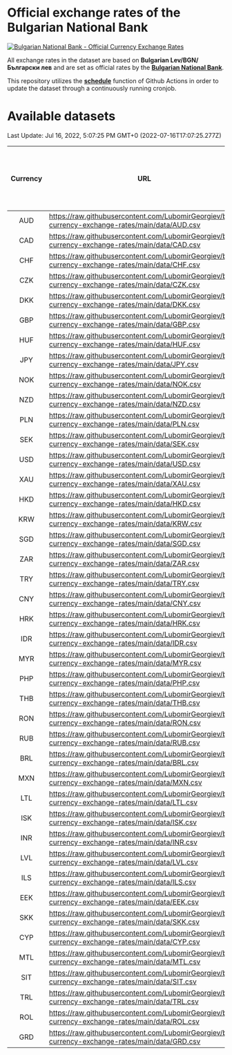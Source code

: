 # Official exchange rates of the Bulgarian National Bank

[![Bulgarian National Bank - Official Currency Exchange Rates](https://github.com/LubomirGeorgiev/bnb-currency-exchange-rates/actions/workflows/update-rates.yml/badge.svg?branch=main)](https://github.com/LubomirGeorgiev/bnb-currency-exchange-rates/actions/workflows/update-rates.yml)

All exchange rates in the dataset are based on **Bulgarian Lev/BGN/Български лев** and are set as official rates by the [**Bulgarian National Bank**](https://www.bnb.bg/Statistics/StExternalSector/StExchangeRates/StERForeignCurrencies/index.htm?toLang=_EN).

This repository utilizes the [**schedule**](https://docs.github.com/en/actions/reference/events-that-trigger-workflows) function of Github Actions in order to update the dataset through a continuously running cronjob.

# Available datasets

<!-- START LINKS (DO NOT EVER FU*ING DELETE THIS COMMENT FOR THE LOVE OF YOUR LIFE!!! IF YOU ARE CURIOS HOW IT WORKS, YOU CAN HAVE A LOOK AT ./src/updateReadme.ts) -->

Last Update: Jul 16, 2022, 5:07:25 PM GMT+0 (2022-07-16T17:07:25.277Z)

| Currency | URL                                                                                             | Number of records | Number of missing days that were filled in |
| :------: | ----------------------------------------------------------------------------------------------- | :---------------: | :----------------------------------------: |
|   AUD    | https://raw.githubusercontent.com/LubomirGeorgiev/bnb-currency-exchange-rates/main/data/AUD.csv |       8320        |                    2570                    |
|   CAD    | https://raw.githubusercontent.com/LubomirGeorgiev/bnb-currency-exchange-rates/main/data/CAD.csv |       8320        |                    2570                    |
|   CHF    | https://raw.githubusercontent.com/LubomirGeorgiev/bnb-currency-exchange-rates/main/data/CHF.csv |       8320        |                    2570                    |
|   CZK    | https://raw.githubusercontent.com/LubomirGeorgiev/bnb-currency-exchange-rates/main/data/CZK.csv |       8320        |                    2570                    |
|   DKK    | https://raw.githubusercontent.com/LubomirGeorgiev/bnb-currency-exchange-rates/main/data/DKK.csv |       8320        |                    2570                    |
|   GBP    | https://raw.githubusercontent.com/LubomirGeorgiev/bnb-currency-exchange-rates/main/data/GBP.csv |       8320        |                    2570                    |
|   HUF    | https://raw.githubusercontent.com/LubomirGeorgiev/bnb-currency-exchange-rates/main/data/HUF.csv |       8320        |                    2570                    |
|   JPY    | https://raw.githubusercontent.com/LubomirGeorgiev/bnb-currency-exchange-rates/main/data/JPY.csv |       8320        |                    2570                    |
|   NOK    | https://raw.githubusercontent.com/LubomirGeorgiev/bnb-currency-exchange-rates/main/data/NOK.csv |       8320        |                    2570                    |
|   NZD    | https://raw.githubusercontent.com/LubomirGeorgiev/bnb-currency-exchange-rates/main/data/NZD.csv |       8320        |                    2570                    |
|   PLN    | https://raw.githubusercontent.com/LubomirGeorgiev/bnb-currency-exchange-rates/main/data/PLN.csv |       8320        |                    2570                    |
|   SEK    | https://raw.githubusercontent.com/LubomirGeorgiev/bnb-currency-exchange-rates/main/data/SEK.csv |       8320        |                    2570                    |
|   USD    | https://raw.githubusercontent.com/LubomirGeorgiev/bnb-currency-exchange-rates/main/data/USD.csv |       8320        |                    2570                    |
|   XAU    | https://raw.githubusercontent.com/LubomirGeorgiev/bnb-currency-exchange-rates/main/data/XAU.csv |       8320        |                    2572                    |
|   HKD    | https://raw.githubusercontent.com/LubomirGeorgiev/bnb-currency-exchange-rates/main/data/HKD.csv |       8020        |                    2481                    |
|   KRW    | https://raw.githubusercontent.com/LubomirGeorgiev/bnb-currency-exchange-rates/main/data/KRW.csv |       8020        |                    2481                    |
|   SGD    | https://raw.githubusercontent.com/LubomirGeorgiev/bnb-currency-exchange-rates/main/data/SGD.csv |       8020        |                    2481                    |
|   ZAR    | https://raw.githubusercontent.com/LubomirGeorgiev/bnb-currency-exchange-rates/main/data/ZAR.csv |       8020        |                    2481                    |
|   TRY    | https://raw.githubusercontent.com/LubomirGeorgiev/bnb-currency-exchange-rates/main/data/TRY.csv |       6502        |                    2011                    |
|   CNY    | https://raw.githubusercontent.com/LubomirGeorgiev/bnb-currency-exchange-rates/main/data/CNY.csv |       6382        |                    1975                    |
|   HRK    | https://raw.githubusercontent.com/LubomirGeorgiev/bnb-currency-exchange-rates/main/data/HRK.csv |       6382        |                    1975                    |
|   IDR    | https://raw.githubusercontent.com/LubomirGeorgiev/bnb-currency-exchange-rates/main/data/IDR.csv |       6382        |                    1975                    |
|   MYR    | https://raw.githubusercontent.com/LubomirGeorgiev/bnb-currency-exchange-rates/main/data/MYR.csv |       6382        |                    1975                    |
|   PHP    | https://raw.githubusercontent.com/LubomirGeorgiev/bnb-currency-exchange-rates/main/data/PHP.csv |       6382        |                    1975                    |
|   THB    | https://raw.githubusercontent.com/LubomirGeorgiev/bnb-currency-exchange-rates/main/data/THB.csv |       6382        |                    1975                    |
|   RON    | https://raw.githubusercontent.com/LubomirGeorgiev/bnb-currency-exchange-rates/main/data/RON.csv |       6323        |                    1957                    |
|   RUB    | https://raw.githubusercontent.com/LubomirGeorgiev/bnb-currency-exchange-rates/main/data/RUB.csv |       6246        |                    1931                    |
|   BRL    | https://raw.githubusercontent.com/LubomirGeorgiev/bnb-currency-exchange-rates/main/data/BRL.csv |       5410        |                    1676                    |
|   MXN    | https://raw.githubusercontent.com/LubomirGeorgiev/bnb-currency-exchange-rates/main/data/MXN.csv |       5410        |                    1676                    |
|   LTL    | https://raw.githubusercontent.com/LubomirGeorgiev/bnb-currency-exchange-rates/main/data/LTL.csv |       5274        |                    1617                    |
|   ISK    | https://raw.githubusercontent.com/LubomirGeorgiev/bnb-currency-exchange-rates/main/data/ISK.csv |       5201        |                    1615                    |
|   INR    | https://raw.githubusercontent.com/LubomirGeorgiev/bnb-currency-exchange-rates/main/data/INR.csv |       5043        |                    1562                    |
|   LVL    | https://raw.githubusercontent.com/LubomirGeorgiev/bnb-currency-exchange-rates/main/data/LVL.csv |       4784        |                    1464                    |
|   ILS    | https://raw.githubusercontent.com/LubomirGeorgiev/bnb-currency-exchange-rates/main/data/ILS.csv |       4317        |                    1341                    |
|   EEK    | https://raw.githubusercontent.com/LubomirGeorgiev/bnb-currency-exchange-rates/main/data/EEK.csv |       4000        |                    1226                    |
|   SKK    | https://raw.githubusercontent.com/LubomirGeorgiev/bnb-currency-exchange-rates/main/data/SKK.csv |       2972        |                    914                     |
|   CYP    | https://raw.githubusercontent.com/LubomirGeorgiev/bnb-currency-exchange-rates/main/data/CYP.csv |       2906        |                    890                     |
|   MTL    | https://raw.githubusercontent.com/LubomirGeorgiev/bnb-currency-exchange-rates/main/data/MTL.csv |       2606        |                    801                     |
|   SIT    | https://raw.githubusercontent.com/LubomirGeorgiev/bnb-currency-exchange-rates/main/data/SIT.csv |       2542        |                    778                     |
|   TRL    | https://raw.githubusercontent.com/LubomirGeorgiev/bnb-currency-exchange-rates/main/data/TRL.csv |       1816        |                    557                     |
|   ROL    | https://raw.githubusercontent.com/LubomirGeorgiev/bnb-currency-exchange-rates/main/data/ROL.csv |       1697        |                    524                     |
|   GRD    | https://raw.githubusercontent.com/LubomirGeorgiev/bnb-currency-exchange-rates/main/data/GRD.csv |        359        |                    107                     |

<!-- END LINKS (DO NOT EVER FU*ING DELETE THIS COMMENT FOR THE LOVE OF YOUR LIFE!!! IF YOU ARE CURIOS HOW IT WORKS, YOU CAN HAVE A LOOK AT ./src/updateReadme.ts) -->
